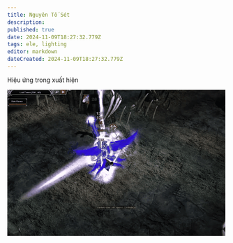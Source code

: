 ```yaml
---
title: Nguyên Tố Sét
description: 
published: true
date: 2024-11-09T18:27:32.779Z
tags: ele, lighting
editor: markdown
dateCreated: 2024-11-09T18:27:32.779Z
---
```



Hiệu ứng trong xuất hiện

![ele-lighting-spec.gif](/ele-lighting-spec.gif)
